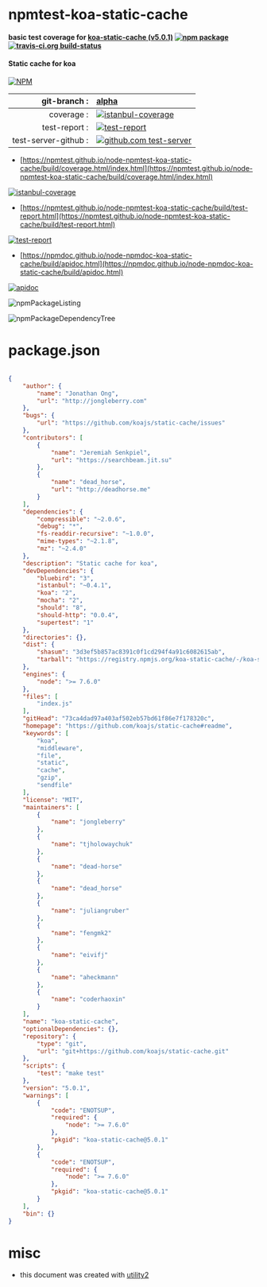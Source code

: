 # npmtest-koa-static-cache

#### basic test coverage for  [koa-static-cache (v5.0.1)](https://github.com/koajs/static-cache#readme)  [![npm package](https://img.shields.io/npm/v/npmtest-koa-static-cache.svg?style=flat-square)](https://www.npmjs.org/package/npmtest-koa-static-cache) [![travis-ci.org build-status](https://api.travis-ci.org/npmtest/node-npmtest-koa-static-cache.svg)](https://travis-ci.org/npmtest/node-npmtest-koa-static-cache)

#### Static cache for koa

[![NPM](https://nodei.co/npm/koa-static-cache.png?downloads=true&downloadRank=true&stars=true)](https://www.npmjs.com/package/koa-static-cache)

| git-branch : | [alpha](https://github.com/npmtest/node-npmtest-koa-static-cache/tree/alpha)|
|--:|:--|
| coverage : | [![istanbul-coverage](https://npmtest.github.io/node-npmtest-koa-static-cache/build/coverage.badge.svg)](https://npmtest.github.io/node-npmtest-koa-static-cache/build/coverage.html/index.html)|
| test-report : | [![test-report](https://npmtest.github.io/node-npmtest-koa-static-cache/build/test-report.badge.svg)](https://npmtest.github.io/node-npmtest-koa-static-cache/build/test-report.html)|
| test-server-github : | [![github.com test-server](https://npmtest.github.io/node-npmtest-koa-static-cache/GitHub-Mark-32px.png)](https://npmtest.github.io/node-npmtest-koa-static-cache/build/app/index.html) | | build-artifacts : | [![build-artifacts](https://npmtest.github.io/node-npmtest-koa-static-cache/glyphicons_144_folder_open.png)](https://github.com/npmtest/node-npmtest-koa-static-cache/tree/gh-pages/build)|

- [https://npmtest.github.io/node-npmtest-koa-static-cache/build/coverage.html/index.html](https://npmtest.github.io/node-npmtest-koa-static-cache/build/coverage.html/index.html)

[![istanbul-coverage](https://npmtest.github.io/node-npmtest-koa-static-cache/build/screenCapture.buildCi.browser.%252Ftmp%252Fbuild%252Fcoverage.lib.html.png)](https://npmtest.github.io/node-npmtest-koa-static-cache/build/coverage.html/index.html)

- [https://npmtest.github.io/node-npmtest-koa-static-cache/build/test-report.html](https://npmtest.github.io/node-npmtest-koa-static-cache/build/test-report.html)

[![test-report](https://npmtest.github.io/node-npmtest-koa-static-cache/build/screenCapture.buildCi.browser.%252Ftmp%252Fbuild%252Ftest-report.html.png)](https://npmtest.github.io/node-npmtest-koa-static-cache/build/test-report.html)

- [https://npmdoc.github.io/node-npmdoc-koa-static-cache/build/apidoc.html](https://npmdoc.github.io/node-npmdoc-koa-static-cache/build/apidoc.html)

[![apidoc](https://npmdoc.github.io/node-npmdoc-koa-static-cache/build/screenCapture.buildCi.browser.%252Ftmp%252Fbuild%252Fapidoc.html.png)](https://npmdoc.github.io/node-npmdoc-koa-static-cache/build/apidoc.html)

![npmPackageListing](https://npmtest.github.io/node-npmtest-koa-static-cache/build/screenCapture.npmPackageListing.svg)

![npmPackageDependencyTree](https://npmtest.github.io/node-npmtest-koa-static-cache/build/screenCapture.npmPackageDependencyTree.svg)



# package.json

```json

{
    "author": {
        "name": "Jonathan Ong",
        "url": "http://jongleberry.com"
    },
    "bugs": {
        "url": "https://github.com/koajs/static-cache/issues"
    },
    "contributors": [
        {
            "name": "Jeremiah Senkpiel",
            "url": "https://searchbeam.jit.su"
        },
        {
            "name": "dead_horse",
            "url": "http://deadhorse.me"
        }
    ],
    "dependencies": {
        "compressible": "~2.0.6",
        "debug": "*",
        "fs-readdir-recursive": "~1.0.0",
        "mime-types": "~2.1.8",
        "mz": "~2.4.0"
    },
    "description": "Static cache for koa",
    "devDependencies": {
        "bluebird": "3",
        "istanbul": "~0.4.1",
        "koa": "2",
        "mocha": "2",
        "should": "8",
        "should-http": "0.0.4",
        "supertest": "1"
    },
    "directories": {},
    "dist": {
        "shasum": "3d3ef5b857ac8391c0f1cd294f4a91c6082615ab",
        "tarball": "https://registry.npmjs.org/koa-static-cache/-/koa-static-cache-5.0.1.tgz"
    },
    "engines": {
        "node": ">= 7.6.0"
    },
    "files": [
        "index.js"
    ],
    "gitHead": "73ca4dad97a403af502eb57bd61f86e7f178320c",
    "homepage": "https://github.com/koajs/static-cache#readme",
    "keywords": [
        "koa",
        "middleware",
        "file",
        "static",
        "cache",
        "gzip",
        "sendfile"
    ],
    "license": "MIT",
    "maintainers": [
        {
            "name": "jongleberry"
        },
        {
            "name": "tjholowaychuk"
        },
        {
            "name": "dead-horse"
        },
        {
            "name": "dead_horse"
        },
        {
            "name": "juliangruber"
        },
        {
            "name": "fengmk2"
        },
        {
            "name": "eivifj"
        },
        {
            "name": "aheckmann"
        },
        {
            "name": "coderhaoxin"
        }
    ],
    "name": "koa-static-cache",
    "optionalDependencies": {},
    "repository": {
        "type": "git",
        "url": "git+https://github.com/koajs/static-cache.git"
    },
    "scripts": {
        "test": "make test"
    },
    "version": "5.0.1",
    "warnings": [
        {
            "code": "ENOTSUP",
            "required": {
                "node": ">= 7.6.0"
            },
            "pkgid": "koa-static-cache@5.0.1"
        },
        {
            "code": "ENOTSUP",
            "required": {
                "node": ">= 7.6.0"
            },
            "pkgid": "koa-static-cache@5.0.1"
        }
    ],
    "bin": {}
}
```



# misc
- this document was created with [utility2](https://github.com/kaizhu256/node-utility2)
